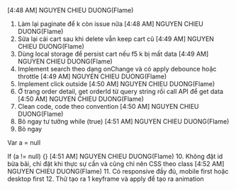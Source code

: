 [4:48 AM] NGUYEN CHIEU DUONG(Flame)

1. Làm lại paginate để k còn issue nữa
   [4:48 AM] NGUYEN CHIEU DUONG(Flame)
2. Sửa lại cái cart sau khi delete vẫn keep cart cũ
   [4:49 AM] NGUYEN CHIEU DUONG(Flame)
3. Dùng local storage để persist cart nếu f5 k bị mất data
   [4:49 AM] NGUYEN CHIEU DUONG(Flame)
4. Implement search theo dạng onChange và có apply debounce hoặc throttle
   [4:49 AM] NGUYEN CHIEU DUONG(Flame)
5. Implement click outside
   [4:50 AM] NGUYEN CHIEU DUONG(Flame)
6. Ở trang order detail, get orderId từ query string rồi call API để get data
   [4:50 AM] NGUYEN CHIEU DUONG(Flame)
7. Clean code, code theo convention
   [4:50 AM] NGUYEN CHIEU DUONG(Flame)
8. Bỏ ngay tư tưởng while (true)
   [4:51 AM] NGUYEN CHIEU DUONG(Flame)
9. Bỏ ngay

Var a = null

If (a != null) {}
[4:51 AM] NGUYEN CHIEU DUONG(Flame) 10. Không đặt id bừa bãi, chỉ đặt khi thực sự cần và cũng chỉ nên CSS theo class
[4:52 AM] NGUYEN CHIEU DUONG(Flame) 11. Có responsive đầy đủ, mobile first hoặc desktop first 12. Thử tạo ra 1 keyframe và apply để tạo ra animation
